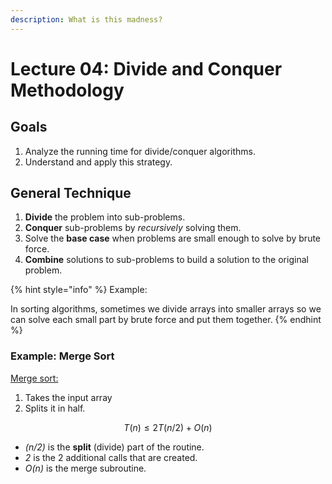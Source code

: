 ```yaml
---
description: What is this madness?
---
```


# Lecture 04: Divide and Conquer Methodology

## Goals

1. Analyze the running time for divide/conquer algorithms.
2. Understand and apply this strategy.



## General Technique

1. **Divide** the problem into sub-problems.
2. **Conquer** sub-problems by _recursively_ solving them.
3. Solve the **base case** when problems are small enough to solve by brute force.
4. **Combine** solutions to sub-problems to build a solution to the original problem.

{% hint style="info" %}
Example:

In sorting algorithms, sometimes we divide arrays into smaller arrays so we can solve each small part by brute force and put them together.
{% endhint %}

### Example: Merge Sort

[Merge sort:](https://medium.com/basecs/making-sense-of-merge-sort-part-1-49649a143478)

1. Takes the input array
2. Splits it in half.

$$
T(n) ≤ 2T(n/2)+O(n)
$$

* _\(n/2\)_ is the **split** \(divide\) part of the routine.
* _2_ is the 2 additional calls that are created.
* _O\(n\)_ is the merge subroutine.

